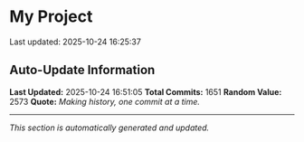 # My Project


Last updated: 2025-10-24 16:25:37


























































































































































































































































































































































































































































































































































































































































































































































































































































































































































































































































































































































































































































































































































































































































































































































































































































































































































































































































































































































































































































































































## Auto-Update Information

**Last Updated:** 2025-10-24 16:51:05
**Total Commits:** 1651
**Random Value:** 2573
**Quote:** _Making history, one commit at a time._

---
_This section is automatically generated and updated._